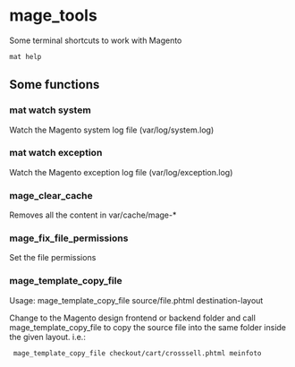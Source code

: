 mage_tools
==========

Some terminal shortcuts to work with Magento

```bash
mat help
```

Some functions
--------------

### mat watch system
Watch the Magento system log file (var/log/system.log)

### mat watch exception
Watch the Magento exception log file (var/log/exception.log)

### mage_clear_cache
Removes all the content in var/cache/mage-*

### mage_fix_file_permissions
Set the file permissions

### mage_template_copy_file
Usage: mage_template_copy_file source/file.phtml destination-layout

Change to the Magento design frontend or backend folder and call mage_template_copy_file to copy the source file into the same folder inside the given layout.
i.e.:
     
     mage_template_copy_file checkout/cart/crosssell.phtml meinfoto